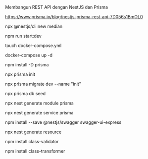Membangun REST API dengan NestJS dan Prisma

https://www.prisma.io/blog/nestjs-prisma-rest-api-7D056s1BmOL0

npx @nestjs/cli new median

npm run start:dev

touch docker-compose.yml

docker-compose up -d

npm install -D prisma

npx prisma init

npx prisma migrate dev --name "init"

npx prisma db seed

npx nest generate module prisma

npx nest generate service prisma

npm install --save @nestjs/swagger swagger-ui-express

npx nest generate resource

npm install class-validator

npm install class-transformer





